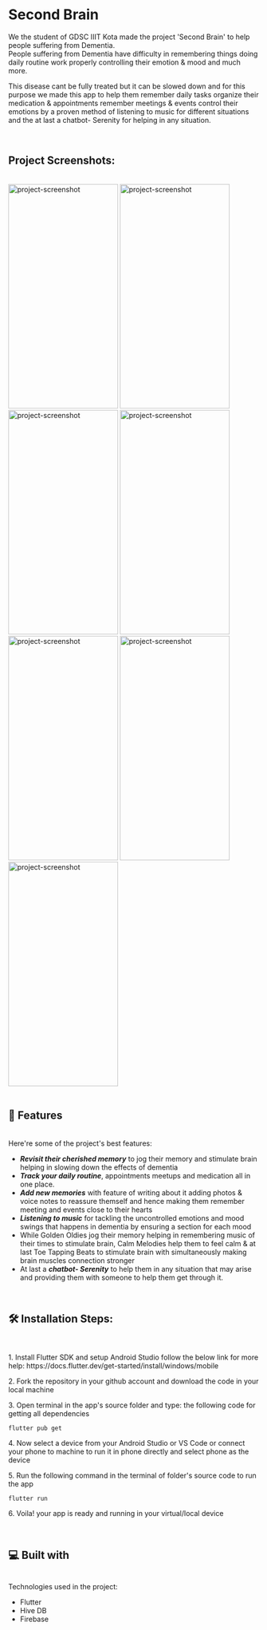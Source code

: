 # Second Brain

<p id="description">We the student of GDSC IIIT Kota made the project 'Second Brain' to help people suffering from Dementia. </br>People suffering from Dementia have difficulty in remembering things doing daily routine work properly controlling their emotion &amp; mood and much more.</p>
<p>
This disease cant be fully treated but it can be slowed down and for this purpose we made this app to help them remember daily tasks organize their medication &amp; appointments remember meetings &amp; events control their emotions by a proven method of listening to music for different situations and the at last a chatbot- Serenity for helping in any situation.</p>
</br>
<h2>Project Screenshots:</h2>
</br>
<img src="https://lh3.googleusercontent.com/pw/AP1GczO9ahQPc2yjjANaol_nb5K4xisjDvZt364Lyeszd18GsIxhVzai3TieVijyk52aWIPXkV-NWaLPbnVixQ4IOPYtThYXY7nR-3hbZZQybF9gMmGcBDkYJdz01UbCwj93YBeBCOePCI_PQ3MpaNsikOOL=w414-h919-s-no-gm?authuser=0" alt="project-screenshot" width="220" height="450/">

<img src="https://lh3.googleusercontent.com/pw/AP1GczOIkf464NMASgn4kjj5gCYLL89Wvl9BJKtd-Q3c5-87XGi_cT4PEYJq_-3fR0AZ-DG4cR3fRg7QrfSWc4NlCpbJeUlg_XBRZK9uQb5y7j3qRORLNRK5ysQE249IK0K3uOo8k_YN_pFfKc7At9Fj_O2W=w414-h919-s-no-gm?authuser=0" alt="project-screenshot" width="220" height="450/">

<img src="https://lh3.googleusercontent.com/pw/AP1GczMMj85CewxurFZyYSSMISqNy7Bwbm1QF1aKQFldnp_arjNZDIt2IbOa_ZrkeWVb2oM_pjXd022ZjNaWeQQUQ5eM8RJS6jVsT_zQqE6gW28hwG-epJM085iXlZ-hAJ70UQKfi-I1oKX7-vLziPO5GtDg=w414-h919-s-no-gm?authuser=0" alt="project-screenshot" width="220" height="450/">

<img src="https://lh3.googleusercontent.com/pw/AP1GczOXDhpXOim6pBxq-PiRqrgSbPhtTNxDRMzPiUQ9vQiIQRu9yVHT7n6f6LWgUmCWhMGpAo_G22C6Q2kubRC0ohemyJdjNA9UTdKQgSN1aRDSE2cuu-pfrszC6eVQ6zCrg5uROLDuJSNVoU8wNmza0y1W=w414-h919-s-no-gm?authuser=0" alt="project-screenshot" width="220" height="450/">

<img src="https://lh3.googleusercontent.com/pw/AP1GczNVbXv5Jm9wCeaC8jOuCO5UDo05GNDhnOXqB6uBZ89SKEHi-1fbd69sQ1SLeFC14x6d11TZYj9lfnAMaCJzM-aLxBgovzqzWDeudxM1ugAoBvstcQJOD_K6rrJ_MCTCqmqL5H6ZVmzOqJh7TN5zLPxD=w414-h919-s-no-gm?authuser=0" alt="project-screenshot" width="220" height="450/">

<img src="https://lh3.googleusercontent.com/pw/AP1GczPq1H4vPyckhJnhPH6UA3bzYLqiRz9V_C6RiK3L0h5OXbD2o1rES0x9Si4Dt2_Bqt093XQBaItOFVWyb2tyT1VhR1LRYMFBAWpcvLOS2wR6HNlaVoLHs9WZ_tSKoqlLw3wxA4JHzq10G6bRHYGn5S-B=w414-h919-s-no-gm?authuser=0" alt="project-screenshot" width="220" height="450/">

<img src="https://lh3.googleusercontent.com/pw/AP1GczME5qcfQu3mC5FAYxdQ_p-wUdgZwtf7iuvxlQcYxAKPxv7VZlIwQKCyFwGIijoV4chbjMic8McCOcd2oPIrNIoBSXPhlQGCr9aE7uihw6Lxb4TXt4HW1VhQ6lk7GaqKyiZ3JhDoWgSaQKpfnVDsN8Zs=w414-h919-s-no-gm?authuser=0" alt="project-screenshot" width="220" height="450/">

  
</br>
</br>
<h2>🧐 Features</h2>
</br>
Here're some of the project's best features:

*  <b><i>Revisit their cherished memory</i></b> to jog their memory and stimulate brain helping in slowing down the effects of dementia
*   <b><i>Track your daily routine</b></i>, appointments meetups and medication all in one place.
*   <b><i>Add new memories</b></i> with feature of writing about it adding photos & voice notes to reassure themself and hence making them remember meeting and events close to their hearts
*   <b><i>Listening to music</b></i> for tackling the uncontrolled emotions and mood swings that happens in dementia by ensuring a section for each mood
*   While Golden Oldies jog their memory helping in remembering music of their times to stimulate brain, Calm Melodies help them to feel calm & at last Toe Tapping Beats to stimulate brain with simultaneously making brain muscles connection stronger
*   At last a <b><i>chatbot- Serenity</b></i> to help them in any situation that may arise and providing them with someone to help them get through it.
</br>
<h2>🛠️ Installation Steps:</h2>
</br>
<p>1. Install Flutter SDK and setup Android Studio follow the below link for more help: https://docs.flutter.dev/get-started/install/windows/mobile</p>

<p>2. Fork the repository in your github account and download the code in your local machine</p>

<p>3. Open terminal in the app's source folder and type: the following code for getting all dependencies</p>

```
flutter pub get
```

<p>4. Now select a device from your Android Studio or VS Code or connect your phone to machine to run it in phone directly and select phone as the device</p>

<p>5. Run the following command in the terminal of folder's source code to run the app</p>

```
flutter run
```

<p>6. Voila! your app is ready and running in your virtual/local device</p>

  
 </br>
<h2>💻 Built with</h2>
</br>
Technologies used in the project:

*   Flutter
*   Hive DB
*   Firebase
